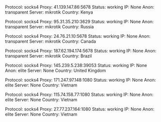 Protocol: socks4
Proxy: 41.139.147.86:5678
Status: working
IP: None
Anon: transparent
Server: mikrotik
Country: Kenya

Protocol: socks4
Proxy: 95.31.35.210:3629
Status: working
IP: None
Anon: transparent
Server: mikrotik
Country: Russia

Protocol: socks4
Proxy: 24.76.21.10:5678
Status: working
IP: None
Anon: transparent
Server: mikrotik
Country: Canada

Protocol: socks4
Proxy: 187.62.194.174:5678
Status: working
IP: None
Anon: transparent
Server: mikrotik
Country: Brazil

Protocol: socks4
Proxy: 145.239.5.238:39053
Status: working
IP: None
Anon: elite
Server: None
Country: United Kingdom

Protocol: socks4
Proxy: 171.247.97.148:1080
Status: working
IP: None
Anon: elite
Server: None
Country: Vietnam

Protocol: socks4
Proxy: 115.74.158.77:1080
Status: working
IP: None
Anon: elite
Server: None
Country: Vietnam

Protocol: socks4
Proxy: 27.77.237.164:1080
Status: working
IP: None
Anon: elite
Server: None
Country: Vietnam

